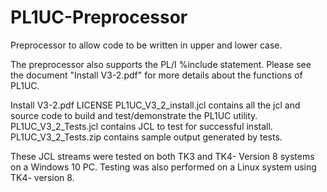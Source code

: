 # PL1UC-Preprocessor
Preprocessor to allow code to be written in upper and lower case.

The preprocessor also supports the PL/I %include statement.  Please
see the document "Install V3-2.pdf" for more details about the
functions of PL1UC.


Install V3-2.pdf
LICENSE
PL1UC_V3_2_install.jcl  contains all the jcl and source code to build
                        and test/demonstrate the PL1UC utility.
PL1UC_V3_2_Tests.jcl    contains JCL to test for successful install.
PL1UC_V3_2_Tests.zip    contains sample output generated by tests.


These JCL streams were tested on both TK3 and TK4- Version 8 systems
on a Windows 10 PC.  Testing was also performed on a Linux system
using TK4- version 8.
